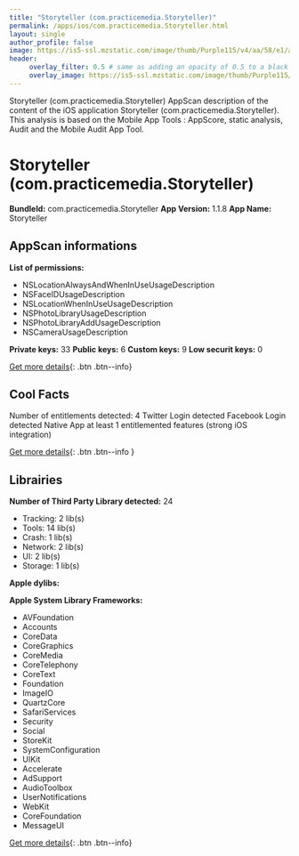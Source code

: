```yaml
---
title: "Storyteller (com.practicemedia.Storyteller)"
permalink: /apps/ios/com.practicemedia.Storyteller.html
layout: single
author_profile: false
image: https://is5-ssl.mzstatic.com/image/thumb/Purple115/v4/aa/58/e1/aa58e17e-c970-d17c-9763-080ae285e8f9/AppIcon-1x_U007emarketing-0-6-0-sRGB-85-220.png/512x512bb.jpg
header: 
     overlay_filter: 0.5 # same as adding an opacity of 0.5 to a black background
     overlay_image: https://is5-ssl.mzstatic.com/image/thumb/Purple115/v4/aa/58/e1/aa58e17e-c970-d17c-9763-080ae285e8f9/AppIcon-1x_U007emarketing-0-6-0-sRGB-85-220.png/512x512bb.jpg
---
```

Storyteller (com.practicemedia.Storyteller) AppScan description of the content of the iOS application Storyteller (com.practicemedia.Storyteller). This analysis is based on the Mobile App Tools : AppScore, static analysis, Audit and the Mobile Audit App Tool.

# Storyteller (com.practicemedia.Storyteller)

**BundleId:** com.practicemedia.Storyteller
**App Version:** 1.1.8
**App Name:** Storyteller


## AppScan informations 

**List of permissions:** 
- NSLocationAlwaysAndWhenInUseUsageDescription
- NSFaceIDUsageDescription
- NSLocationWhenInUseUsageDescription
- NSPhotoLibraryUsageDescription
- NSPhotoLibraryAddUsageDescription
- NSCameraUsageDescription
  
  
**Private keys:** 33
**Public keys:** 6
**Custom keys:** 9
**Low securit keys:** 0
  
[Get more details](/pricing.html){: .btn .btn--info}

## Cool Facts

Number of entitlements detected: 4
Twitter Login detected
Facebook Login detected
Native App
at least 1 entitlemented features (strong iOS integration)
  
[Get more details](/pricing.html){: .btn .btn--info }

## Librairies 
**Number of Third Party Library detected:** 24
- Tracking: 2 lib(s)
- Tools: 14 lib(s)
- Crash: 1 lib(s)
- Network: 2 lib(s)
- UI: 2 lib(s)
- Storage: 1 lib(s)


**Apple dylibs:**


**Apple System Library Frameworks:**
- AVFoundation
- Accounts
- CoreData
- CoreGraphics
- CoreMedia
- CoreTelephony
- CoreText
- Foundation
- ImageIO
- QuartzCore
- SafariServices
- Security
- Social
- StoreKit
- SystemConfiguration
- UIKit
- Accelerate
- AdSupport
- AudioToolbox
- UserNotifications
- WebKit
- CoreFoundation
- MessageUI


  
[Get more details](/pricing.html){: .btn .btn--info}

